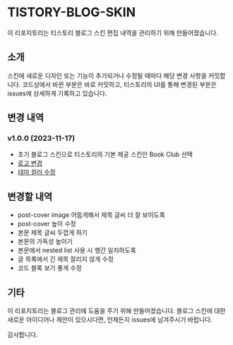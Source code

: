 # TISTORY-BLOG-SKIN

이 리포지토리는 티스토리 블로그 스킨 편집 내역을 관리하기 위해 만들어졌습니다.

## 소개

스킨에 새로운 디자인 또는 기능이 추가되거나 수정될 때마다 해당 변경 사항을 커밋합니다. 코드상에서 바뀐 부분은 바로 커밋하고, 티스토리의 UI를 통해 변경된 부분은 issues에 상세하게 기록하고 있습니다. 

## 변경 내역

### v1.0.0 (2023-11-17)

- 초기 블로그 스킨으로 티스토리의 기본 제공 스킨인 Book Club 선택
- [로고 변경](https://github.com/mjkweon17/Tistory-Blog-Skin/issues/1)
- [테마 컬러 수정](https://github.com/mjkweon17/Tistory-Blog-Skin/issues/3)


## 변경할 내역
- post-cover image 어둡게해서 제목 글씨 더 잘 보이도록
- post-cover 높이 수정
- 본문 제목 글씨 두껍게 하기
- 본문의 가독성 높이기
- 본문에서 nested list 사용 시 행간 일치하도록
- 글 목록에서 긴 제목 잘리지 않게 수정
- 코드 블록 보기 좋게 수정

## 기타

이 리포지토리는 블로그 관리에 도움을 주기 위해 만들어졌습니다. 블로그 스킨에 대한 새로운 아이디어나 제안이 있으시다면, 언제든지 issues에 남겨주시기 바랍니다.

감사합니다.

